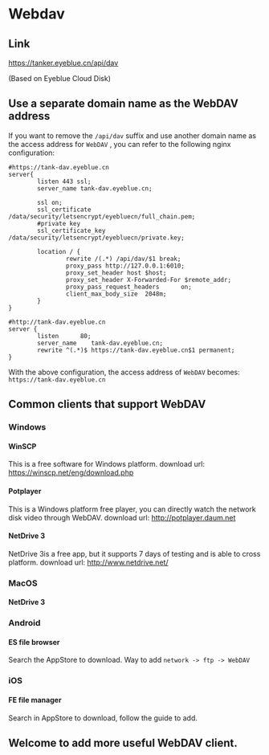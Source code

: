 # Webdav

## Link
https://tanker.eyeblue.cn/api/dav

(Based on Eyeblue Cloud Disk)

## Use a separate domain name as the WebDAV address
If you want to remove the `/api/dav` suffix and use another domain name as the access address for `WebDAV` , you can refer to the following nginx configuration:

```shell
#https://tank-dav.eyeblue.cn
server{
        listen 443 ssl;
        server_name tank-dav.eyeblue.cn;

        ssl on;
        ssl_certificate /data/security/letsencrypt/eyebluecn/full_chain.pem;
        #private key
        ssl_certificate_key /data/security/letsencrypt/eyebluecn/private.key;

        location / {
                rewrite /(.*) /api/dav/$1 break;
                proxy_pass http://127.0.0.1:6010;
                proxy_set_header host $host;
                proxy_set_header X-Forwarded-For $remote_addr;
                proxy_pass_request_headers      on;
                client_max_body_size  2048m;
        }
}

#http://tank-dav.eyeblue.cn
server {
        listen      80;
        server_name    tank-dav.eyeblue.cn;
        rewrite ^(.*)$ https://tank-dav.eyeblue.cn$1 permanent;
}

```

With the above configuration, the access address of `WebDAV` becomes: `https://tank-dav.eyeblue.cn`


## Common clients that support WebDAV

### Windows

#### WinSCP
This is a free software for Windows platform. download url: https://winscp.net/eng/download.php

#### Potplayer
This is a Windows platform free player, you can directly watch the network disk video through WebDAV. download url: http://potplayer.daum.net

#### NetDrive 3
NetDrive 3is a free app, but it supports 7 days of testing and is able to cross platform. download url: http://www.netdrive.net/

### MacOS

#### NetDrive 3

### Android

#### ES file browser
Search the AppStore to download. Way to add `network -> ftp -> WebDAV`

### iOS

#### FE file manager
Search in AppStore to download, follow the guide to add.

## Welcome to add more useful WebDAV client.
